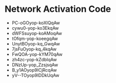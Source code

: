 # Network Activation Code
* PC-oGOyop-koXIQqAw
* cywu0-yop-ko3EkqAw
* dWFSsuyop-koAMoqAw
* tOfqm-yop-koeegqAw
* UnytBOyop-kq_GwqAw
* 7jsFuOyop-kq_4kqAw
* FwQOA-yop-kYM70qAw
* zh4zc-yop-kZdbIqAw
* DNzUp-yop_ZzsjsqAw
* B_y1AOyop9ICjRcqAw
* yV--TOyop9IDDkUqAw